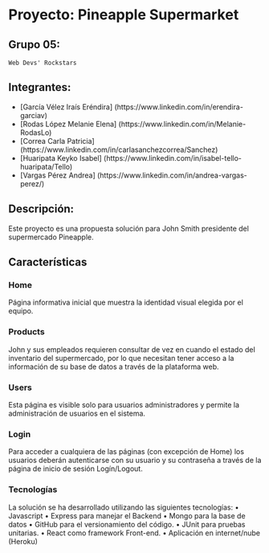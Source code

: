 # Proyecto: Pineapple Supermarket

## Grupo 05:
    
    Web Devs' Rockstars

## Integrantes:

<ul>
  <li>[García Vélez Iraís Eréndira] (https://www.linkedin.com/in/erendira-garciav)</li>
  <li>[Rodas López Melanie Elena] (https://www.linkedin.com/in/Melanie-RodasLo)</li>
  <li>[Correa Carla Patricia] (https://www.linkedin.com/in/carlasanchezcorrea/Sanchez)</li>
  <li>[Huaripata Keyko Isabel] (https://www.linkedin.com/in/isabel-tello-huaripata/Tello)</li>
  <li>[Vargas Pérez Andrea] (https://www.linkedin.com/in/andrea-vargas-perez/)</li>
</ul>

## Descripción:
    
Este proyecto es una propuesta solución para John Smith presidente del supermercado Pineapple.

## Características

### Home

Página informativa inicial que muestra la identidad visual elegida por el equipo. 

### Products

John y sus empleados requieren consultar de vez en cuando el estado del inventario del supermercado, por lo que necesitan tener acceso a la información de su base de datos a través de la plataforma web. 

### Users

Esta página es visible solo para usuarios administradores y permite la administración de usuarios en el sistema. 

### Login 

 Para acceder a cualquiera de las páginas (con excepción de Home) los usuarios deberán autenticarse con su usuario y su contraseña a través de la página de inicio de sesión Logín/Logout.

### Tecnologías

La solución se ha desarrollado utilizando las siguientes tecnologías:
•	Javascript
•	Express para manejar el Backend 
•	Mongo para la base de datos 
•	GitHub para el versionamiento del código.
•	JUnit para pruebas unitarias.
•	React como framework Front-end.
•	Aplicación en internet/nube (Heroku)







